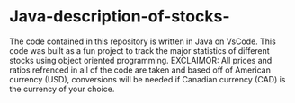 # Java-description-of-stocks-
The code contained in this repository is written in Java on VsCode. This code was built as a fun project to track the major statistics of different stocks using object oriented programming. EXCLAIMOR: All prices and ratios refrenced in all of the code are taken and based off of American currency (USD), conversions will be needed if Canadian currency (CAD) is the currency of your choice. 
